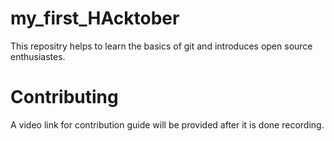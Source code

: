 # my_first_HAcktober
This repositry helps to learn the basics of git and introduces open source enthusiastes.
# Contributing
A video link for contribution guide will be provided after it is done recording.
